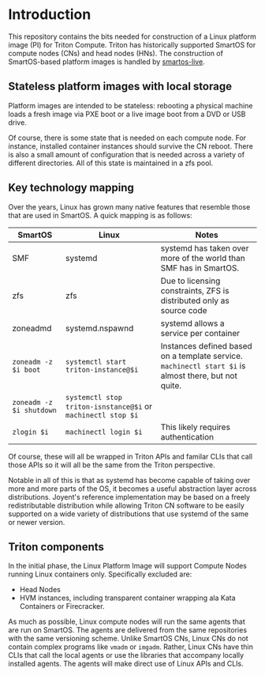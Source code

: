 <!--
    This Source Code Form is subject to the terms of the Mozilla Public
    License, v. 2.0. If a copy of the MPL was not distributed with this
    file, You can obtain one at http://mozilla.org/MPL/2.0/.
-->

<!--
    Copyright 2020 Joyent, Inc
-->

# Introduction

This repository contains the bits needed for construction of a Linux platform
image (PI) for Triton Compute.  Triton has historically supported SmartOS for
compute nodes (CNs) and head nodes (HNs).  The construction of SmartOS-based
platform images is handled by
[smartos-live](https://github.com/joyent/smartos-live).

## Stateless platform images with local storage

Platform images are intended to be stateless: rebooting a physical machine loads
a fresh image via PXE boot or a live image boot from a DVD or USB drive.

Of course, there is some state that is needed on each compute node.  For
instance, installed container instances should survive the CN reboot.  There is
also a small amount of configuration that is needed across a variety of
different directories.  All of this state is maintained in a zfs pool.

## Key technology mapping

Over the years, Linux has grown many native features that resemble those that
are used in SmartOS.  A quick mapping is as follows:

| SmartOS                  | Linux                 | Notes                                    |
|--------------------------|-----------------------|------------------------------------------|
| SMF                      | systemd               | systemd has taken over more of the world than SMF has in SmartOS. |
| zfs                      | zfs                   | Due to licensing constraints, ZFS is distributed only as source code |
| zoneadmd                 | systemd.nspawnd       | systemd allows a service per container   |
| `zoneadm -z $i boot`     | `systemctl start triton-instance@$i` | Instances defined based on a template service. `machinectl start $i` is almost there, but not quite. |
| `zoneadm -z $i shutdown` | `systemctl stop triton-isnstance@$i` or `machinectl stop $i` |   |
| `zlogin $i`              | `machinectl login $i` | This likely requires authentication      |

Of course, these will all be wrapped in Triton APIs and familar CLIs that call
those APIs so it will all be the same from the Triton perspective.

Notable in all of this is that as systemd has become capable of taking over more
and more parts of the OS, it becomes a useful abstraction layer across
distributions.  Joyent's reference implementation may be based on a freely
redistributable distribution while allowing Triton CN software to be easily
supported on a wide variety of distributions that use systemd of the same or
newer version.

## Triton components

In the initial phase, the Linux Platform Image will support Compute Nodes
running Linux containers only.  Specifically excluded are:

* Head Nodes
* HVM instances, including transparent container wrapping ala Kata Containers or
  Firecracker.

As much as possible, Linux compute nodes will run the same agents that are run
on SmartOS.  The agents are delivered from the same repositories with the same
versioning scheme.  Unlike SmartOS CNs, Linux CNs do not contain complex
programs like `vmadm` or `imgadm`.  Rather, Linux CNs have thin CLIs that call
the local agents or use the libraries that accompany locally installed agents.
The agents will make direct use of Linux APIs and CLIs.
